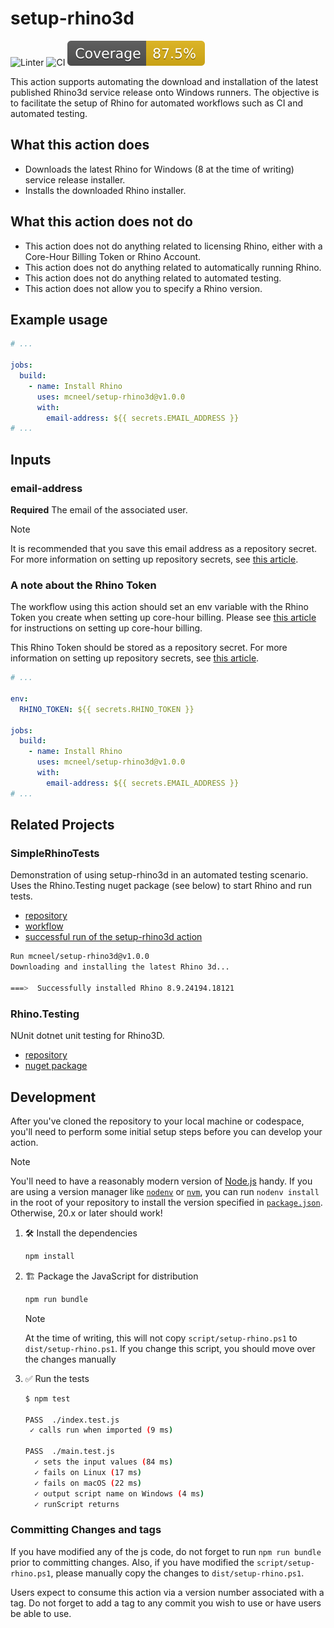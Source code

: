 # setup-rhino3d

![Linter](https://github.com/mcneel/etup-rhino3d/actions/workflows/linter.yml/badge.svg)
![CI](https://github.com/mcneel/setup-rhino3d/actions/workflows/ci.yml/badge.svg)
![Coverage](./badges/coverage.svg)

This action supports automating the download and installation of the latest
published Rhino3d service release onto Windows runners. The objective is to
facilitate the setup of Rhino for automated workflows such as CI and automated
testing.

## What this action does

- Downloads the latest Rhino for Windows (8 at the time of writing) service
  release installer.
- Installs the downloaded Rhino installer.

## What this action does not do

- This action does not do anything related to licensing Rhino, either with a
  Core-Hour Billing Token or Rhino Account.
- This action does not do anything related to automatically running Rhino.
- This action does not do anything related to automated testing.
- This action does not allow you to specify a Rhino version.

## Example usage

```yaml
# ...

jobs:
  build:
    - name: Install Rhino
      uses: mcneel/setup-rhino3d@v1.0.0
      with:
        email-address: ${{ secrets.EMAIL_ADDRESS }}
# ...
```

## Inputs

### email-address

**Required** The email of the associated user.

> [!NOTE]
>
> It is recommended that you save this email address as a repository secret. For
> more information on setting up repository secrets, see
> [this article](https://docs.github.com/en/actions/security-guides/using-secrets-in-github-actions?tool=webui#creating-secrets-for-a-repository).

### A note about the Rhino Token

The workflow using this action should set an env variable with the Rhino Token
you create when setting up core-hour billing. Please see
[this article](https://developer.rhino3d.com/guides/compute/core-hour-billing/#setting-up-core-hour-billing)
for instructions on setting up core-hour billing.

This Rhino Token should be stored as a repository secret. For more information
on setting up repository secrets, see
[this article](https://docs.github.com/en/actions/security-guides/using-secrets-in-github-actions?tool=webui#creating-secrets-for-a-repository).

```yaml
# ...

env:
  RHINO_TOKEN: ${{ secrets.RHINO_TOKEN }}

jobs:
  build:
    - name: Install Rhino
      uses: mcneel/setup-rhino3d@v1.0.0
      with:
        email-address: ${{ secrets.EMAIL_ADDRESS }}
# ...
```

## Related Projects

### SimpleRhinoTests

Demonstration of using setup-rhino3d in an automated testing scenario. Uses the
Rhino.Testing nuget package (see below) to start Rhino and run tests.

- [repository](https://github.com/mcneel/SimpleRhinoTests)
- [workflow](https://github.com/mcneel/SimpleRhinoTests/actions/runs/10159446794/workflow#L25)
- [successful run of the setup-rhino3d action](https://github.com/mcneel/SimpleRhinoTests/actions/runs/10159446794/job/28093702909#step:4:1)

```bash
Run mcneel/setup-rhino3d@v1.0.0
Downloading and installing the latest Rhino 3d...

===>  Successfully installed Rhino 8.9.24194.18121
```

### Rhino.Testing

NUnit dotnet unit testing for Rhino3D.

- [repository](https://github.com/mcneel/Rhino.Testing)
- [nuget package](https://www.nuget.org/packages/Rhino.Testing/)

## Development

After you've cloned the repository to your local machine or codespace, you'll
need to perform some initial setup steps before you can develop your action.

> [!NOTE]
>
> You'll need to have a reasonably modern version of
> [Node.js](https://nodejs.org) handy. If you are using a version manager like
> [`nodenv`](https://github.com/nodenv/nodenv) or
> [`nvm`](https://github.com/nvm-sh/nvm), you can run `nodenv install` in the
> root of your repository to install the version specified in
> [`package.json`](./package.json). Otherwise, 20.x or later should work!

1. 🛠️ Install the dependencies

   ```bash
   npm install
   ```

2. 🏗️ Package the JavaScript for distribution

   ```bash
   npm run bundle
   ```

   > [!NOTE]
   >
   > At the time of writing, this will not copy `script/setup-rhino.ps1` to
   > `dist/setup-rhino.ps1`. If you change this script, you should move over the
   > changes manually

3. ✅ Run the tests

   ```bash
   $ npm test

   PASS  ./index.test.js
    ✓ calls run when imported (9 ms)

   PASS  ./main.test.js
     ✓ sets the input values (84 ms)
     ✓ fails on Linux (17 ms)
     ✓ fails on macOS (22 ms)
     ✓ output script name on Windows (4 ms)
     ✓ runScript returns
   ```

### Committing Changes and tags

If you have modified any of the js code, do not forget to run `npm run bundle`
prior to committing changes. Also, if you have modified the
`script/setup-rhino.ps1`, please manually copy the changes to
`dist/setup-rhino.ps1`.

Users expect to consume this action via a version number associated with a tag.
Do not forget to add a tag to any commit you wish to use or have users be able
to use.
